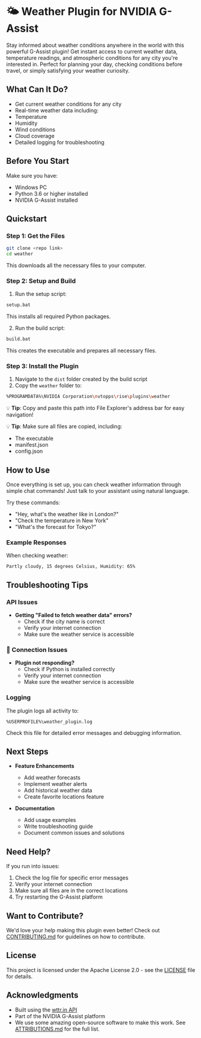 # 🌤️ Weather Plugin for NVIDIA G-Assist

Stay informed about weather conditions anywhere in the world with this powerful G-Assist plugin! Get instant access to current weather data, temperature readings, and atmospheric conditions for any city you're interested in. Perfect for planning your day, checking conditions before travel, or simply satisfying your weather curiosity.

## What Can It Do?
-  Get current weather conditions for any city
-  Real-time weather data including:
  -  Temperature
  -  Humidity
  -  Wind conditions
  -  Cloud coverage
-  Detailed logging for troubleshooting

##  Before You Start
Make sure you have:
-  Windows PC
-  Python 3.6 or higher installed
-  NVIDIA G-Assist installed

##  Quickstart

###  Step 1: Get the Files
```bash
git clone <repo link>
cd weather
```
This downloads all the necessary files to your computer.

###  Step 2: Setup and Build
1. Run the setup script:
```bash
setup.bat
```
This installs all required Python packages.

2. Run the build script:
```bash
build.bat
```
This creates the executable and prepares all necessary files.

###  Step 3: Install the Plugin
1. Navigate to the `dist` folder created by the build script
2. Copy the `weather` folder to:
```bash
%PROGRAMDATA%\NVIDIA Corporation\nvtopps\rise\plugins\weather
```
💡 **Tip**: Copy and paste this path into File Explorer's address bar for easy navigation!

💡 **Tip**: Make sure all files are copied, including:
- The executable
- manifest.json
- config.json

## How to Use
Once everything is set up, you can check weather information through simple chat commands! Just talk to your assistant using natural language.

Try these commands:
-  "Hey, what's the weather like in London?"
-  "Check the temperature in New York"
-  "What's the forecast for Tokyo?"

### Example Responses

When checking weather:
```text
Partly cloudy, 15 degrees Celsius, Humidity: 65%
```

## Troubleshooting Tips

### API Issues
- **Getting "Failed to fetch weather data" errors?**
  -  Check if the city name is correct
  -  Verify your internet connection
  -  Make sure the weather service is accessible

### 📡 Connection Issues
- **Plugin not responding?**
  -  Check if Python is installed correctly
  -  Verify your internet connection
  -  Make sure the weather service is accessible

### Logging
The plugin logs all activity to:
```
%USERPROFILE%\weather_plugin.log
```
Check this file for detailed error messages and debugging information.

## Next Steps
- **Feature Enhancements**
  - Add weather forecasts
  - Implement weather alerts
  - Add historical weather data
  - Create favorite locations feature

- **Documentation**
  - Add usage examples
  - Write troubleshooting guide
  - Document common issues and solutions

## Need Help?
If you run into issues:
1. Check the log file for specific error messages
2. Verify your internet connection
3. Make sure all files are in the correct locations
4. Try restarting the G-Assist platform

## Want to Contribute?
We'd love your help making this plugin even better! Check out [CONTRIBUTING.md](CONTRIBUTING.md) for guidelines on how to contribute.

## License
This project is licensed under the Apache License 2.0 - see the [LICENSE](LICENSE) file for details.

## Acknowledgments
-  Built using the [wttr.in API](https://wttr.in/)
-  Part of the NVIDIA G-Assist platform
-  We use some amazing open-source software to make this work. See [ATTRIBUTIONS.md](ATTRIBUTIONS.md) for the full list.
